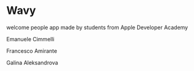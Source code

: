 # Wavy
welcome people app made by students from Apple Developer Academy

Emanuele Cimmelli

Francesco Amirante

Galina Aleksandrova
